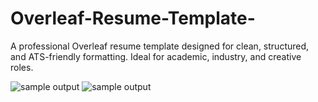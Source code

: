 # Overleaf-Resume-Template-
A professional Overleaf resume template designed for clean, structured, and ATS-friendly formatting. Ideal for academic, industry, and creative roles.

<img src="file:///E:/Drive%20E%20downloader/ASU_Resume_Template.pdf" alt="sample output" />

<img src="static/sample.png" alt="sample output" />
